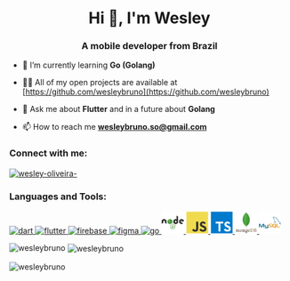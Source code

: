 <h1 align="center">Hi 👋, I'm Wesley</h1>
<h3 align="center">A mobile developer from Brazil</h3>

- 🌱 I’m currently learning **Go (Golang)**

- 👨‍💻 All of my open projects are available at [https://github.com/wesleybruno](https://github.com/wesleybruno)

- 💬 Ask me about **Flutter** and in a future about **Golang**

- 📫 How to reach me **wesleybruno.so@gmail.com**

<h3 align="left">Connect with me:</h3>
<p align="left">
<a href="https://linkedin.com/in/wesley-oliveira-" target="blank"><img align="center" src="https://raw.githubusercontent.com/rahuldkjain/github-profile-readme-generator/master/src/images/icons/Social/linked-in-alt.svg" alt="wesley-oliveira-" height="30" width="40" /></a>
</p>

<h3 align="left">Languages and Tools:</h3>
<p align="left"> 
  <a href="https://dart.dev" target="_blank" rel="noreferrer"> <img src="https://www.vectorlogo.zone/logos/dartlang/dartlang-icon.svg" alt="dart" width="40" height="40"/> </a>
   <a href="https://flutter.dev" target="_blank" rel="noreferrer"> <img src="https://www.vectorlogo.zone/logos/flutterio/flutterio-icon.svg" alt="flutter" width="40" height="40"/> </a> 
   <a href="https://firebase.google.com/" target="_blank" rel="noreferrer"> <img src="https://www.vectorlogo.zone/logos/firebase/firebase-icon.svg" alt="firebase" width="40" height="40"/> </a> 
  <a href="https://www.figma.com/" target="_blank" rel="noreferrer"> <img src="https://www.vectorlogo.zone/logos/figma/figma-icon.svg" alt="figma" width="40" height="40"/> </a>
     <a href="https://www.go.dev/" target="_blank" rel="noreferrer"> <img src="https://www.vectorlogo.zone/logos/golang/golang-vertical.svg" alt="go" width="40" height="40"/> </a>     
  <a href="https://nodejs.org" target="_blank" rel="noreferrer"> <img src="https://raw.githubusercontent.com/devicons/devicon/master/icons/nodejs/nodejs-original-wordmark.svg" alt="nodejs" width="40" height="40"/> </a> 
  <a href="https://developer.mozilla.org/en-US/docs/Web/JavaScript" target="_blank" rel="noreferrer"> <img src="https://raw.githubusercontent.com/devicons/devicon/master/icons/javascript/javascript-original.svg" alt="javascript" width="40" height="40"/> </a> 
   <a href="https://www.typescriptlang.org/" target="_blank" rel="noreferrer"> <img src="https://raw.githubusercontent.com/devicons/devicon/master/icons/typescript/typescript-original.svg" alt="typescript" width="40" height="40"/> </a> 
  <a href="https://www.mongodb.com/" target="_blank" rel="noreferrer"> <img src="https://raw.githubusercontent.com/devicons/devicon/master/icons/mongodb/mongodb-original-wordmark.svg" alt="mongodb" width="40" height="40"/> </a> 
  <a href="https://www.mysql.com/" target="_blank" rel="noreferrer"> <img src="https://raw.githubusercontent.com/devicons/devicon/master/icons/mysql/mysql-original-wordmark.svg" alt="mysql" width="40" height="40"/> </a>   
 

</p>

<p><img align="left" src="https://github-readme-stats.vercel.app/api/top-langs?username=wesleybruno&show_icons=true&locale=en&layout=compact" alt="wesleybruno" /></p>

<p>&nbsp;<img align="center" src="https://github-readme-stats.vercel.app/api?username=wesleybruno&show_icons=true&locale=en" alt="wesleybruno" /></p>

<p><img align="center" src="https://github-readme-streak-stats.herokuapp.com/?user=wesleybruno&" alt="wesleybruno" /></p>
